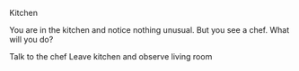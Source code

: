Kitchen

You are in the kitchen and notice nothing unusual. But you see a chef. What will you do?

Talk to the chef
Leave kitchen and observe living room
